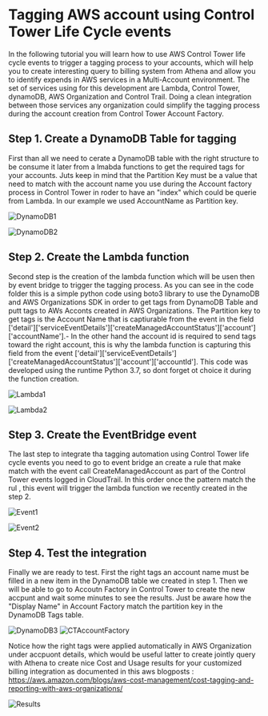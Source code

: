 # Tagging AWS account using Control Tower Life Cycle events

In the following tutorial you will learn how to use AWS Control Tower life cycle events to trigger a tagging process to your accounts, which will help you to create interesting query to billing system from Athena and allow you to identify expends in AWS services in a Multi-Account environment. The set of services using for this development are Lambda, Control Tower, dynamoDB, AWS Organization and Control Trail. Doing a clean integration between those services any organization could simplify the tagging process during the account creation from Control Tower Account Factory.

## Step 1. Create a DynamoDB Table for tagging

First than all we need to cerate a DynamoDB table with the right structure to be consume it later from a lmabda functions to get the required tags for your accounts. Juts keep in mind that the Partition Key must be a value that need to match with the account name you use during the Account factory process in Control Tower in roder to have an "index"  which could be querie from Lambda. In our example we used AccountName as Partition key.

![DynamoDB1](https://github.com/leosolano/ControlTowerTagging/blob/main/images/CreateTable.png)

![DynamoDB2](https://github.com/leosolano/ControlTowerTagging/blob/main/images/CreateItem.png)

## Step 2. Create the Lambda function

Second step is the creation of the lambda function which will be usen then by event bridge to trigger the tagging process. As you can see in the code folder this is a simple python code using boto3 library to use the DynamoDB and AWS Organizations SDK in order to get tags from DynamoDB Table and putt tags to AWs Acconts created in AWS Organizations. The Partition key to get tags is the Account Name that is captiurable from the event in the field ['detail']['serviceEventDetails']['createManagedAccountStatus']['account']['accountName'].- In the other hand the account id is required to send tags toward the right account, this is why the lambda function is capturing this field from the event ['detail']['serviceEventDetails']['createManagedAccountStatus']['account']['accountId']. This code was developed using the runtime Python 3.7, so dont forget ot choice it during the function creation. 

![Lambda1](https://github.com/leosolano/ControlTowerTagging/blob/main/images/CreateLambda.png)

![Lambda2](https://github.com/leosolano/ControlTowerTagging/blob/main/images/PastetheCode.png)

## Step 3. Create the EventBridge event

The last step to integrate tha tagging automation using Control Tower life cycle events you need to go to event bridge an create a rule that make match with the event call CreateManagedAccount as part of the Control Tower events  logged in CloudTrail. In this order once the pattern match the rul , this event will trigger the lambda function we recently created in the step 2. 

![Event1](https://github.com/leosolano/ControlTowerTagging/blob/main/images/CreateRule.png)

![Event2](https://github.com/leosolano/ControlTowerTagging/blob/main/images/TriggerLambda.png)

## Step 4. Test the integration

Finally we are ready to test. First the right tags an account name must be filled in a new item in the DynamoDB table we created in step 1. Then we will be able to go to Accoutn Factory in Control Tower to create the new accpunt and wait some minutes to see the results. Just be aware how the "Display Name" in Account Factory match the partition key in the DynamoDB Tags table. 

![DynamoDB3](https://github.com/leosolano/ControlTowerTagging/blob/main/images/UpdateItem.png)
![CTAccountFactory](https://github.com/leosolano/ControlTowerTagging/blob/main/images/CreateAccount.png)

Notice how the right tags were applied automatically in AWS Organization under accpuont details, which would be useful latter to create jointly query with Athena to create nice Cost and Usage results for your customized billing integration as documented in this aws blogposts : https://aws.amazon.com/blogs/aws-cost-management/cost-tagging-and-reporting-with-aws-organizations/

![Results](https://github.com/leosolano/ControlTowerTagging/blob/main/images/CreateAccount.png)



